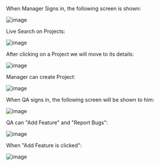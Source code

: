 When Manager Signs in, the following screen is shown:

![image](https://github.com/user-attachments/assets/09a98065-5de7-4ea6-9ef1-80ab0fee2c18)

Live Search on Projects:

![image](https://github.com/user-attachments/assets/4130967c-a522-42a8-b48b-51bbc3453485)

After clicking on a Project we will move to its details:

![image](https://github.com/user-attachments/assets/9de75782-5784-4cad-b7b9-d96d2ed616c5)

Manager can create Project:

![image](https://github.com/user-attachments/assets/a6d6e0e4-3881-4cad-971c-1965f86b192a)


When QA signs in, the following screen will be shown to him:

![image](https://github.com/user-attachments/assets/c614e8e5-63a6-484c-a602-2d39fec757a3)

QA can "Add Feature" and "Report Bugs":

![image](https://github.com/user-attachments/assets/b6133c1d-cb4b-430c-ba64-591fd12ea0d8)

When "Add Feature is clicked":

![image](https://github.com/user-attachments/assets/1f83aa39-1638-41bc-bd10-e681e2cb0d7d)






